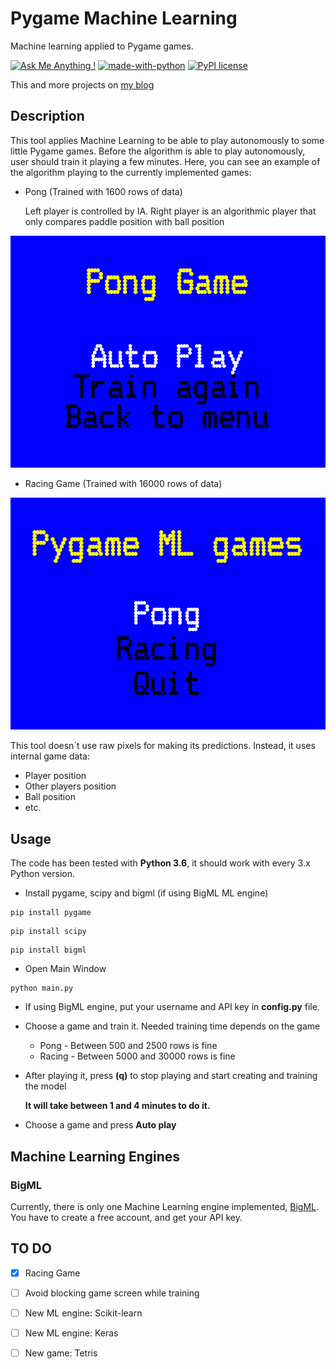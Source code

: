 # Pygame Machine Learning
Machine learning applied to Pygame games.


[![Ask Me Anything !](https://img.shields.io/badge/Ask%20me-anything-1abc9c.svg)](https://twitter.com/unmonoqueteclea)
[![made-with-python](https://img.shields.io/badge/Made%20with-Python-1f425f.svg)](https://www.python.org/)
[![PyPI license](https://img.shields.io/pypi/l/ansicolortags.svg)](https://github.com/unmonoqueteclea/pygame-ML/blob/master/LICENSE)

This and more projects on [my blog](https://unmonoqueteclea.github.io)


## Description
This tool applies Machine Learning to be able to play autonomously to some little Pygame games. Before the algorithm is able to play autonomously, user should train it playing a few minutes.
Here, you can see an example of the algorithm playing to the currently implemented games:
* Pong (Trained with 1600 rows of data)
  
  Left player is controlled by IA. Right player is an algorithmic player that only compares paddle position with ball position

![Pong game](examples/pong1600.gif)

* Racing Game (Trained with 16000 rows of data)

![Pong game](examples/racing16000.gif)


This tool doesn´t use raw pixels for making its predictions. Instead, it uses internal game data:
* Player position
* Other players position
* Ball position
* etc.

## Usage

The code has been tested with **Python 3.6**, it should work with every 3.x Python version.

* Install pygame, scipy and bigml (if using BigML ML engine)

```
pip install pygame
```

```
pip install scipy
```

```
pip install bigml
```
* Open Main Window
```
python main.py
```
* If using BigML engine, put your username and API key in **config.py** file.
* Choose a game and train it. Needed training time depends on the game
    * Pong - Between 500 and 2500 rows is fine
    * Racing - Between 5000 and 30000 rows is fine

* After playing it, press **(q)** to stop playing and start creating and training the model
  
  **It will take between 1 and 4 minutes to do it.**

* Choose a game and press **Auto play**

## Machine Learning Engines

### BigML
Currently, there is only one Machine Learning engine implemented, [BigML](https://bigml.com/).
You have to create a free account, and get your API key.

## TO DO
- [x] Racing Game
- [ ] Avoid blocking game screen while training
- [ ] New ML engine: Scikit-learn
- [ ] New ML engine: Keras
- [ ] New game: Tetris

